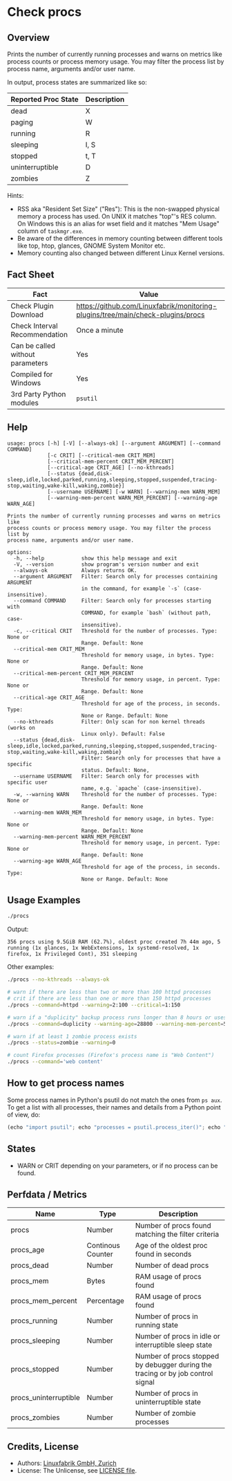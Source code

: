 # Check procs

## Overview

Prints the number of currently running processes and warns on metrics like process counts or process memory usage. You may filter the process list by process name, arguments and/or user name.

In output, process states are summarized like so:

| Reported Proc State | Description |
|---------------------|-------------|
| dead                | X           |
| paging              | W           |
| running             | R           |
| sleeping            | I, S        |
| stopped             | t, T        |
| uninterruptible     | D           |
| zombies             | Z           |

Hints:

* RSS aka "Resident Set Size" ("Res"): This is the non-swapped physical memory a process has used. On UNIX it matches "top"'s RES column. On Windows this is an alias for wset field and it matches "Mem Usage" column of `taskmgr.exe`.
* Be aware of the differences in memory counting between different tools like top, htop, glances, GNOME System Monitor etc.
* Memory counting also changed between different Linux Kernel versions.


## Fact Sheet

| Fact | Value |
|----|----|
| Check Plugin Download                 | <https://github.com/Linuxfabrik/monitoring-plugins/tree/main/check-plugins/procs> |
| Check Interval Recommendation         | Once a minute |
| Can be called without parameters      | Yes |
| Compiled for Windows                  | Yes |
| 3rd Party Python modules              | `psutil` |


## Help

```text
usage: procs [-h] [-V] [--always-ok] [--argument ARGUMENT] [--command COMMAND]
             [-c CRIT] [--critical-mem CRIT_MEM]
             [--critical-mem-percent CRIT_MEM_PERCENT]
             [--critical-age CRIT_AGE] [--no-kthreads]
             [--status {dead,disk-sleep,idle,locked,parked,running,sleeping,stopped,suspended,tracing-stop,waiting,wake-kill,waking,zombie}]
             [--username USERNAME] [-w WARN] [--warning-mem WARN_MEM]
             [--warning-mem-percent WARN_MEM_PERCENT] [--warning-age WARN_AGE]

Prints the number of currently running processes and warns on metrics like
process counts or process memory usage. You may filter the process list by
process name, arguments and/or user name.

options:
  -h, --help            show this help message and exit
  -V, --version         show program's version number and exit
  --always-ok           Always returns OK.
  --argument ARGUMENT   Filter: Search only for processes containing ARGUMENT
                        in the command, for example `-s` (case-insensitive).
  --command COMMAND     Filter: Search only for processes starting with
                        COMMAND, for example `bash` (without path, case-
                        insensitive).
  -c, --critical CRIT   Threshold for the number of processes. Type: None or
                        Range. Default: None
  --critical-mem CRIT_MEM
                        Threshold for memory usage, in bytes. Type: None or
                        Range. Default: None
  --critical-mem-percent CRIT_MEM_PERCENT
                        Threshold for memory usage, in percent. Type: None or
                        Range. Default: None
  --critical-age CRIT_AGE
                        Threshold for age of the process, in seconds. Type:
                        None or Range. Default: None
  --no-kthreads         Filter: Only scan for non kernel threads (works on
                        Linux only). Default: False
  --status {dead,disk-sleep,idle,locked,parked,running,sleeping,stopped,suspended,tracing-stop,waiting,wake-kill,waking,zombie}
                        Filter: Search only for processes that have a specific
                        status. Default: None,
  --username USERNAME   Filter: Search only for processes with specific user
                        name, e.g. `apache` (case-insensitive).
  -w, --warning WARN    Threshold for the number of processes. Type: None or
                        Range. Default: None
  --warning-mem WARN_MEM
                        Threshold for memory usage, in bytes. Type: None or
                        Range. Default: None
  --warning-mem-percent WARN_MEM_PERCENT
                        Threshold for memory usage, in percent. Type: None or
                        Range. Default: None
  --warning-age WARN_AGE
                        Threshold for age of the process, in seconds. Type:
                        None or Range. Default: None
```


## Usage Examples

```bash
./procs
```

Output:

```text
356 procs using 9.5GiB RAM (62.7%), oldest proc created 7h 44m ago, 5 running (1x glances, 1x WebExtensions, 1x systemd-resolved, 1x firefox, 1x Privileged Cont), 351 sleeping
```

Other examples:

```bash
./procs --no-kthreads --always-ok

# warn if there are less than two or more than 100 httpd processes
# crit if there are less than one or more than 150 httpd processes
./procs --command=httpd --warning=2:100 --critical=1:150

# warn if a "duplicity" backup process runs longer than 8 hours or uses more than 50% RAM
./procs --command=duplicity --warning-age=28800 --warning-mem-percent=50 

# warn if at least 1 zombie process exists
./procs --status=zombie --warning=0

# count Firefox processes (Firefox's process name is "Web Content")
./procs --command='web content'
```

## How to get process names

Some process names in Python's psutil do not match the ones from `ps aux`. To get a list with all processes, their names and details from a Python point of view, do:

```python
(echo "import psutil"; echo "processes = psutil.process_iter()"; echo "for process in processes: print(process)") | python
```


## States

* WARN or CRIT depending on your parameters, or if no process can be found.


## Perfdata / Metrics

| Name | Type | Description |
|----|----|----|
| procs | Number | Number of procs found matching the filter criteria |
| procs_age | Continous Counter | Age of the oldest proc found in seconds |
| procs_dead | Number | Number of dead procs |
| procs_mem | Bytes | RAM usage of procs found |
| procs_mem_percent | Percentage | RAM usage of procs found |
| procs_running | Number | Number of procs in running state |
| procs_sleeping | Number | Number of procs in idle or interruptible sleep state |
| procs_stopped | Number | Number of procs stopped by debugger during the tracing or by job control signal |
| procs_uninterruptible | Number | Number of procs in uninterruptible state |
| procs_zombies | Number | Number of zombie processes |


## Credits, License

* Authors: [Linuxfabrik GmbH, Zurich](https://www.linuxfabrik.ch)
* License: The Unlicense, see [LICENSE file](https://unlicense.org/).

